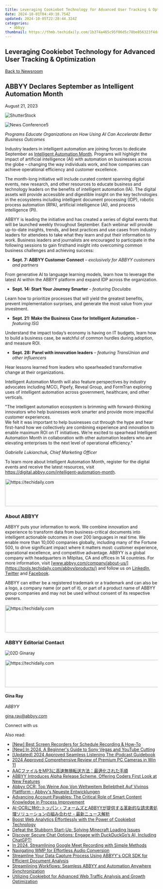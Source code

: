 ```yaml
---
title: Leveraging Cookiebot Technology for Advanced User Tracking & Optimization
date: 2024-10-01T04:49:18.754Z
updated: 2024-10-05T22:28:44.324Z
categories:
  - abbyy
thumbnail: https://thmb.techidaily.com/1b374a465c95f06d5c78be856323f4da5e44fdc10fcab5198bc36f19c430691c.jpg
---
```


## Leveraging Cookiebot Technology for Advanced User Tracking & Optimization

[Back to Newsroom](https://tools.techidaily.com/abbyy/products/)

## ABBYY Declares September as Intelligent Automation Month

August 21, 2023

![ShutterStock](https://content.abbyy.com/-/media/project/abbyy/abbyy/branchtemplates/shutterstock_1272462163_1296-x-729.jpg?h=729&iar=0&w=1296)

![News Conference5](https://static1.abbyy.com/abbyycommedia/33753/news-conference5.jpg) 

_Programs Educate Organizations on How Using AI Can Accelerate Better Business Outcomes_

Industry leaders in intelligent automation are joining forces to dedicate September as [Intelligent Automation Month](https://tools.techidaily.com/abbyy/products/). Programs will highlight the impact of artificial intelligence (AI) with automation on businesses across the globe – changing the way individuals work, and how companies can achieve operational efficiency and customer excellence.

The month-long initiative will include curated content spanning digital events, new research, and other resources to educate business and technology leaders on the benefits of intelligent automation (IA). The digital assets will provide accessible and digestible insight on the key technologies in the ecosystems including intelligent document processing (IDP), robotic process automation (RPA), artificial intelligence (AI), and process intelligence (PI).

ABBYY is leading the initiative and has created a series of digital events that will be launched weekly throughout September. Each webinar will provide up-to-date insights, trends, and best practices and use cases from industry leaders for attendees to take what they learn and put their information to work. Business leaders and journalists are encouraged to participate in the following sessions to gain firsthand insight into overcoming common business challenges and achieving success:

* **Sept. 7: ABBYY Customer Connect** – _exclusively for ABBYY customers and partners_  
    
 From generative AI to language learning models, learn how to leverage the latest AI within the ABBYY platform and expand IDP across the organization.
* **Sept. 14: Start Your Journey Smarter** – _featuring Doculabs_  
    
 Learn how to prioritize processes that will yield the greatest benefits, prevent implementation surprises, and generate the most value from your investment.
* **Sept. 21: Make the Business Case for Intelligent Automation** – _featuring ISG_  
    
 Understand the impact today’s economy is having on IT budgets, learn how to build a business case, be watchful of common hurdles during adoption, and measure ROI.
* **Sept. 28: Panel with innovation leaders** – _featuring TransUnion and other influencers_  
    
 Hear lessons learned from leaders who spearheaded transformative change at their organizations.

Intelligent Automation Month will also feature perspectives by industry advocates including MCCi, Pipefy, Reveal Group, and FormTran exploring uses of intelligent automation across government, healthcare, and other verticals.

"The intelligent automation ecosystem is brimming with forward-thinking innovators who help businesses work smarter and provide more impactful customer experiences.   
We felt it was important to help businesses cut through the hype and hear first-hand how we collectively are combining experience and innovation to enable maximum ROI on IT initiatives. We’re excited to spearhead Intelligent Automation Month in collaboration with other automation leaders who are elevating enterprises to the next level of operational efficiency."

_Gabrielle Lukianchuk, Chief Marketing Officer_ 

To learn more about Intelligent Automation Month, register for the digital events and receive the latest resources, visit <https://digital.abbyy.com/intelligent-automation-month>.

<!-- affiliate ads begin -->
<a href="https://aligracehair.sjv.io/c/5597632/1972684/19272" target="_top" id="1972684">
  <img src="//a.impactradius-go.com/display-ad/19272-1972684" border="0" alt="https://techidaily.com" width="728" height="90"/>
</a>
<img height="0" width="0" src="https://aligracehair.sjv.io/i/5597632/1972684/19272" style="position:absolute;visibility:hidden;" border="0" />
<!-- affiliate ads end -->

### About ABBYY

ABBYY puts your information to work. We combine innovation and experience to transform data from business-critical documents into intelligent actionable outcomes in over 200 languages in real time. We enable more than 10,000 companies globally, including many of the Fortune 500, to drive significant impact where it matters most: customer experience, operational excellence, and competitive advantage. ABBYY is a global company with headquarters in Milpitas, CA and offices in 14 countries. For more information, visit [www.abbyy.com/company/about-us/](https://tools.techidaily.com/abbyy/products/) and follow us on [LinkedIn](https://www.linkedin.com/company/abbyy), [Twitter](https://twitter.com/ABBYY%5FSoftware) and [Facebook](https://www.facebook.com/ABBYYsoft).

ABBYY can either be a registered trademark or a trademark and can also be a logo, a company name (or part of it), or part of a product name of ABBYY group companies and may not be used without consent of its respective owners.

<!-- affiliate ads begin -->
<a href="https://ephamedtechinc.pxf.io/c/5597632/2136619/26400" target="_top" id="2136619">
  <img src="//a.impactradius-go.com/display-ad/26400-2136619" border="0" alt="https://techidaily.com" width="728" height="90"/>
</a>
<img height="0" width="0" src="https://ephamedtechinc.pxf.io/i/5597632/2136619/26400" style="position:absolute;visibility:hidden;" border="0" />
<!-- affiliate ads end -->

### ABBYY Editorial Contact

![02D Ginaray](https://static2.abbyy.com/abbyycommedia/23662/02d-ginaray.png)

<!-- affiliate ads begin -->
<a href="https://aidotcom.pxf.io/c/5597632/2134501/19576" target="_top" id="2134501">
  <img src="//a.impactradius-go.com/display-ad/19576-2134501" border="0" alt="https://techidaily.com" width="640" height="90"/>
</a>
<img height="0" width="0" src="https://aidotcom.pxf.io/i/5597632/2134501/19576" style="position:absolute;visibility:hidden;" border="0" />
<!-- affiliate ads end -->

#### Gina Ray

_ABBYY_

[gina.ray@abbyy.com](https://tools.techidaily.com/abbyy/products/) 

  
Connect with us

<ins class="adsbygoogle"
     style="display:block"
     data-ad-format="autorelaxed"
     data-ad-client="ca-pub-7571918770474297"
     data-ad-slot="1223367746"></ins>

<ins class="adsbygoogle"
     style="display:block"
     data-ad-client="ca-pub-7571918770474297"
     data-ad-slot="8358498916"
     data-ad-format="auto"
     data-full-width-responsive="true"></ins>

<span class="atpl-alsoreadstyle">Also read:</span>
<div><ul>
<li><a href="https://screen-recording.techidaily.com/new-best-screen-recorders-for-schedule-recording-and-how-to/"><u>[New] Best Screen Recorders for Schedule Recording & How-To</u></a></li>
<li><a href="https://youtube-lab.techidaily.com/n-2024-a-beginners-guide-to-sony-vegas-and-youtube-cutting/"><u>[New] In 2024, A Beginner's Guide to Sony Vegas and YouTube Cutting</u></a></li>
<li><a href="https://article-posts.techidaily.com/updated-2024-approved-seamless-listening-the-ipodcast-guidebook/"><u>[Updated] 2024 Approved Seamless Listening The iPodcast Guidebook</u></a></li>
<li><a href="https://screen-capture.techidaily.com/2024-approved-comprehensive-review-of-premium-pc-cameras-in-win-11/"><u>2024 Approved Comprehensive Review of Premium PC Cameras in Win 11</u></a></li>
<li><a href="https://some-knowledge.techidaily.com/1726027695825-aacmp3/"><u>AACファイルをMP3に高速無損転送方法：最適化された手順</u></a></li>
<li><a href="https://discover-blog.techidaily.com/abbyy-introduces-alpha-release-scheme-offering-coders-first-look-at-new-features/"><u>ABBYY Introduces Alpha Release Scheme, Offering Coders First Look at New Features</u></a></li>
<li><a href="https://discover-blog.techidaily.com/abbyy-ocr-top-weine-app-von-weltweitem-beliebtheit-auf-vivinos-plattform-abbyys-neueste-entwicklungen/"><u>Abbyy OCR: Top Weine App Von Weltweitem Beliebtheit Auf Vivinos Plattform – Abbyy's Neueste Entwicklungen</u></a></li>
<li><a href="https://discover-blog.techidaily.com/advancing-account-payables-the-critical-role-of-smart-content-knowledge-in-process-improvement/"><u>Advancing Account Payables: The Critical Role of Smart Content Knowledge in Process Improvement</u></a></li>
<li><a href="https://discover-blog.techidaily.com/ai-ocrabbyy/"><u>AI-OCRに特化:トッパン・フォームズとABBYYが提供する革新的な請求書処理ソリューションの組み合わせ - 最新ニュース解析</u></a></li>
<li><a href="https://discover-blog.techidaily.com/boost-web-analytics-effortlessly-with-the-power-of-cookiebot-technology/"><u>Boost Web Analytics Effortlessly with the Power of Cookiebot Technology</u></a></li>
<li><a href="https://win-answers.techidaily.com/defeat-the-stubborn-start-up-solving-minecraft-loading-issues/"><u>Defeat the Stubborn Start-Up: Solving Minecraft Loading Issues</u></a></li>
<li><a href="https://tech-hub.techidaily.com/discover-secure-chat-options-engage-with-duckduckgos-ai-including-chatgpt/"><u>Discover Secure Chat Options: Engage with DuckDuckGo’s AI, Including ChatGPT!</u></a></li>
<li><a href="https://digital-screen-recording.techidaily.com/in-2024-streamlining-google-meet-recording-with-simple-methods/"><u>In 2024, Streamlining Google Meet Recording with Simple Methods</u></a></li>
<li><a href="https://fox-access.techidaily.com/navigating-wmp-for-effortless-audio-conversion/"><u>Navigating WMP for Effortless Audio Conversion</u></a></li>
<li><a href="https://discover-blog.techidaily.com/streamline-your-data-capture-process-using-abbyys-ocr-sdk-for-efficient-document-analysis/"><u>Streamline Your Data Capture Process Using ABBYY's OCR SDK for Efficient Document Analysis</u></a></li>
<li><a href="https://discover-blog.techidaily.com/streamlining-workflows-seamless-abbyy-and-automation-anywhere-synchronization/"><u>Streamlining Workflows: Seamless ABBYY and Automation Anywhere Synchronization</u></a></li>
<li><a href="https://discover-blog.techidaily.com/utilizing-cookiebot-for-advanced-web-traffic-analysis-and-growth-optimization/"><u>Utilizing Cookiebot for Advanced Web Traffic Analysis and Growth Optimization</u></a></li>
</ul></div>

